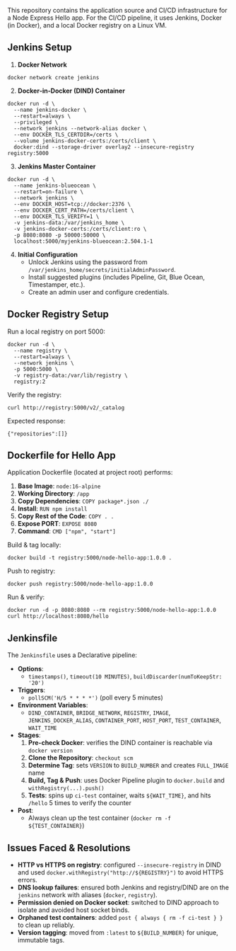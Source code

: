 This repository contains the application source and CI/CD infrastructure for a Node Express Hello app. For the CI/CD pipeline, it uses Jenkins, Docker (in Docker), and a local Docker registry on a Linux VM.

## Jenkins Setup

1. **Docker Network**

```
docker network create jenkins
```

2. **Docker‑in‑Docker (DIND) Container**

```
docker run -d \
  --name jenkins-docker \
  --restart=always \
  --privileged \
  --network jenkins --network-alias docker \
  --env DOCKER_TLS_CERTDIR=/certs \
  --volume jenkins-docker-certs:/certs/client \
  docker:dind --storage-driver overlay2 --insecure-registry registry:5000 
```

3. **Jenkins Master Container**

```
docker run -d \
  --name jenkins-blueocean \
  --restart=on-failure \
  --network jenkins \
  --env DOCKER_HOST=tcp://docker:2376 \
  --env DOCKER_CERT_PATH=/certs/client \
  --env DOCKER_TLS_VERIFY=1 \
  -v jenkins-data:/var/jenkins_home \
  -v jenkins-docker-certs:/certs/client:ro \
  -p 8080:8080 -p 50000:50000 \
  localhost:5000/myjenkins-blueocean:2.504.1-1
```

4. **Initial Configuration**
	- Unlock Jenkins using the password from `/var/jenkins_home/secrets/initialAdminPassword`.
    - Install suggested plugins (includes Pipeline, Git, Blue Ocean, Timestamper, etc.).
    - Create an admin user and configure credentials.

## Docker Registry Setup

Run a local registry on port 5000:

```
docker run -d \
  --name registry \
  --restart=always \
  --network jenkins \
  -p 5000:5000 \
  -v registry-data:/var/lib/registry \
  registry:2
```

Verify the registry:

```
curl http://registry:5000/v2/_catalog
```

Expected response:

```
{"repositories":[]}
```

## Dockerfile for Hello App

Application Dockerfile (located at project root) performs:
1. **Base Image**: `node:16-alpine`
2. **Working Directory**: `/app` 
3. **Copy Dependencies**: `COPY package*.json ./`
4. **Install**: `RUN npm install`
5. **Copy Rest of the Code**: `COPY . .`
6. **Expose PORT**: `EXPOSE 8080`
7. **Command**: `CMD ["npm", "start"]`

Build & tag locally:

```
docker build -t registry:5000/node-hello-app:1.0.0 .
```

Push to registry:

```
docker push registry:5000/node-hello-app:1.0.0
```

Run & verify:

```
docker run -d -p 8080:8080 --rm registry:5000/node-hello-app:1.0.0
curl http://localhost:8080/hello
```

## Jenkinsfile

The `Jenkinsfile` uses a Declarative pipeline:

- **Options**:
	- `timestamps()`, `timeout(10 MINUTES)`, `buildDiscarder(numToKeepStr: '20')`
- **Triggers**:
    - `pollSCM('H/5 * * * *')` (poll every 5 minutes)
- **Environment Variables**:
    - `DIND_CONTAINER`, `BRIDGE_NETWORK`, `REGISTRY`, `IMAGE`, `JENKINS_DOCKER_ALIAS`, `CONTAINER_PORT`, `HOST_PORT`, `TEST_CONTAINER`, `WAIT_TIME`
- **Stages**:
    1. **Pre-check Docker**: verifies the DIND container is reachable via `docker version`
    2. **Clone the Repository**: `checkout scm`
    3. **Determine Tag**: sets `VERSION` to `BUILD_NUMBER` and creates `FULL_IMAGE` name
    4. **Build, Tag & Push**: uses Docker Pipeline plugin to `docker.build` and `withRegistry(...).push()`
    5. **Tests**: spins up `ci-test` container, waits `${WAIT_TIME}`, and hits `/hello` 5 times to verify the counter
- **Post**:
    - Always clean up the test container (`docker rm -f ${TEST_CONTAINER}`)

## Issues Faced & Resolutions

- **HTTP vs HTTPS on registry**: configured `--insecure-registry` in DIND and used `docker.withRegistry("http://${REGISTRY}")` to avoid HTTPS errors.
- **DNS lookup failures**: ensured both Jenkins and registry/DIND are on the `jenkins` network with aliases (`docker`, `registry`).
- **Permission denied on Docker socket**: switched to DIND approach to isolate and avoided host socket binds.
- **Orphaned test containers**: added `post { always { rm -f ci-test } }` to clean up reliably.
- **Version tagging**: moved from `:latest` to `${BUILD_NUMBER}` for unique, immutable tags.

